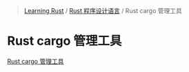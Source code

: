 <!-- Index generated by MDI -->
> [Learning Rust](../../README.md) / [Rust 程序设计语言](../index.md) / Rust cargo 管理工具

# Rust cargo 管理工具

[Rust cargo 管理工具](README.md)
